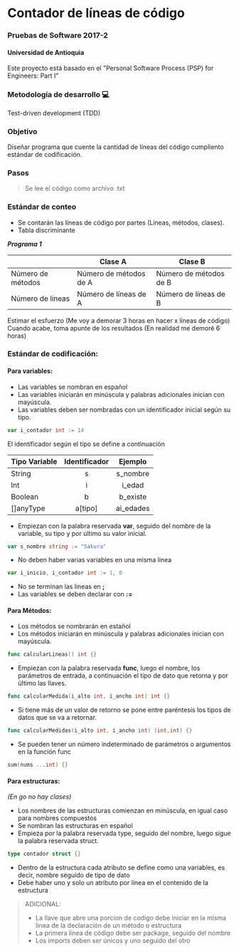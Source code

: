 # Contador de líneas de código
### Pruebas de Software 2017-2
#### Universidad de Antioquia

Este proyecto está basado en el "Personal Software Process (PSP) for Engineers: Part I"

### Metodología de desarrollo 💻
Test-driven development (TDD)

### Objetivo
Diseñar programa que cuente la cantidad de líneas del código cumpliento estándar de codificación.

### Pasos
> Se lee el código como archivo .txt

### Estándar de conteo
- Se contarán las líneas de código por partes (Lineas, métodos, clases).
- Tabla discriminante

**_Programa 1_**

| | Clase A | Clase B |
| --- | --- | --- |
| Número de métodos | Número de métodos de A | Número de métodos de B |
| Número de líneas | Número de líneas de A | Número de líneas de B |

Estimar el esfuerzo (Me voy a demorar 3 horas en hacer x líneas de código)
Cuando acabe, toma apunte de los resultados (En realidad me demoré 6 horas)


### Estándar de codificación:
#### Para variables:
- Las variables se nombran en español
- Las variables iniciarán en minúscula y palabras adicionales inician con mayúscula.
- Las variables deben ser nombradas con un identificador inicial según su tipo.
```go
var i_contador int := 14
```
El identificador según el tipo se define a continuación

| Tipo Variable | Identificador | Ejemplo  |
| ------------- | :-----------: | :-------: |
| String | s | s_nombre |
| Int | i | i_edad |
| Boolean | b | b_existe |
| []anyType | a[tipo] | ai_edades |


- Empiezan con la palabra reservada **var**, seguido del nombre de la variable, su tipo y por último su valor inicial.
```go
var s_nombre string := "Sakura"
```
- No deben haber varias variables en una misma línea
```go
var i_inicio, i_contador int := 1, 0
```
- No se terminan las lineas en **;**
- Las variables se deben declarar con **:=**

#### Para Métodos:
- Los métodos se nombrarán en estañol
- Los métodos iniciarán en minúscula y palabras adicionales inician con mayúscula.
```go
func calcularLineas() int {}
```
- Empiezan con la palabra reservada **func**, luego el nombre, los parámetros de entrada, a continuación el tipo de dato que retorna y por último las llaves. 
```go
func calcularMedida(i_alto int, i_ancho int) int {}
```
- Si tiene más de un valor de retorno se pone entre paréntesis los tipos de datos que se va a retornar.
```go
func calcularMedidas(i_alto int, i_ancho int) (int,int) {}
```
- Se pueden tener un número indeterminado de parámetros o argumentos en la función func 
```go
sum(nums ...int) {}
```
#### Para estructuras:
_(En go no hay clases)_
- Los nombres de las estructuras comienzan en minúscula, en igual caso para nombres compuestos
- Se nombran las estructuras en español
- Empieza por la palabra reservada type, seguido del nombre, luego sigue la palabra reservada struct.
```go
type contador struct {}
```
- Dentro de la estructura cada atributo se define como una variables, es decir, nombre seguido de tipo de dato
- Debe haber uno y solo un atributo por línea en el contenido de la estructura

> ADICIONAL:
> - La llave que abre una porcion de codigo debe iniciar en la misma linea de la declaración de un método o estructura 
> - La primera línea de código debe ser package, seguido del nombre 
> - Los imports deben ser únicos y uno seguido del otro
